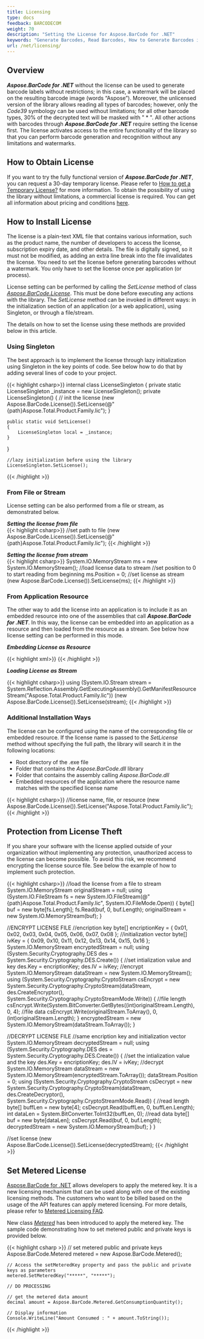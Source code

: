 ```yaml
---
title: Licensing
type: docs
feedback: BARCODECOM
weight: 70
description: "Setting the License for Aspose.BarCode for .NET"
keywords: "Generate Barcodes, Read Barcodes, How to Generate Barcodes in C# .NET, Aspose.BarCode License, Aspose.BarCode Licensing, Get License for Aspose.Barcode, C#"
url: /net/licensing/
---
```

## **Overview**
***Aspose.BarCode for .NET*** without the license can be used to generate barcode labels without restrictions; in this case, a watermark will be placed on the resulting barcode image (words “Aspose”). Moreover, the unlicensed version of the library allows reading all types of barcodes; however, only the *Code39* symbology can be used without limitations; for all other barcode types, 30% of the decrypted text will be masked with " * ". All other actions with barcodes through ***Aspose.BarCode for .NET*** require setting the license first. The license activates access to the entire functionality of the library so that you can perform barcode generation and recognition without any limitations and watermarks.  

## **How to Obtain License**
If you want to try the fully functional version of ***Aspose.BarCode for .NET***, you can request a 30-day temporary license. Please refer to [How to get a Temporary License?](https://purchase.aspose.com/temporary-license) for more information. To obtain the possibility of using the library without limitations, a commercial license is required. You can get all information about pricing and conditions [here](https://purchase.aspose.com/admin/pricing/barcode/net). 

## **How to Install License**
The license is a plain-text XML file that contains various information, such as the product name, the number of developers to access the license, subscription expiry date, and other details. The file is digitally signed, so it must not be modified, as adding an extra line break into the file invalidates the license. You need to set the license before generating barcodes without a watermark. You only have to set the license once per application (or process).  
  
License setting can be performed by calling the *SetLicense* method of class [*Aspose.BarCode.License*](https://reference.aspose.com/barcode/net/aspose.barcode/license). This must be done before executing any actions with the library. The *SetLicense* method can be invoked in different ways: in the initialization section of an application (or a web application), using Singleton, or through a file/stream.
  
The details on how to set the license using these methods are provided below in this article.

### **Using Singleton**
The best approach is to implement the license through lazy initialization using Singleton in the key points of code. See below how to do that by adding several lines of code to your project.  
  
{{< highlight csharp>}}
internal class LicenseSingleton
{
    private static LicenseSingleton _instance = new LicenseSingleton();
    private LicenseSingleton()
    {
        // init the license
        (new Aspose.BarCode.License()).SetLicense(@"{path}Aspose.Total.Product.Family.lic");
    }

    public static void SetLicense()
    {
        LicenseSingleton local = _instance;
    }
}
	
	//lazy initialization before using the library
	LicenseSingleton.SetLicense();
{{< /highlight >}} 

### **From File or Stream**
License setting can be also performed from a file or stream, as demonstrated below.

***Setting the license from file***  
{{< highlight csharp>}}
//set path to file
(new Aspose.BarCode.License()).SetLicense(@"{path}Aspose.Total.Product.Family.lic");
{{< /highlight >}}
  
***Setting the license from stream***  
{{< highlight csharp>}}
System.IO.MemoryStream ms = new System.IO.MemoryStream();
//load license data to stream
//set position to 0 to start reading from beginning
ms.Position = 0;
//set license as stream
(new Aspose.BarCode.License()).SetLicense(ms);
{{< /highlight >}}

### **From Application Resource**
The other way to add the license into an application is to include it as an embedded resource into one of the assemblies that call ***Aspose.BarCode for .NET***. In this way, the license can be embedded into an application as a resource and then loaded from the resource as a stream. See below how license setting can be performed in this mode.  

***Embedding License as Resource***  
  
{{< highlight xml>}}
<ItemGroup>
	<EmbeddedResource Include="{path}Aspose.Total.Product.Family.lic" LogicalName="Aspose.Total.Product.Family.lic"/>
</ItemGroup>
{{< /highlight >}}  

***Loading License as Stream***  
  
{{< highlight csharp>}}
using (System.IO.Stream stream = System.Reflection.Assembly.GetExecutingAssembly().GetManifestResourceStream("Aspose.Total.Product.Family.lic"))
	(new Aspose.BarCode.License()).SetLicense(stream);
{{< /highlight >}}

### **Additional Installation Ways**
The license can be configured using the name of the corresponding file or embedded resource. If the license name is passed to the *SetLicense* method without specifying the full path, the library will search it in the following locations:  
- Root directory of the .exe file
- Folder that contains the *Aspose.BarCode.dll* library
- Folder that contains the assembly calling *Aspose.BarCode.dll*
- Embedded resources of the application where the resource name matches with the specified license name 
  
{{< highlight csharp>}}
//license name, file, or resource
(new Aspose.BarCode.License()).SetLicense("Aspose.Total.Product.Family.lic");
{{< /highlight >}}

## **Protection from License Theft**
If you share your software with the license applied outside of your organization without implementing any protection, unauthorized access to the license can become possible. To avoid this risk, we recommend encrypting the license source file. See below the example of how to implement such protection. 
  
{{< highlight csharp>}}
//load the license from a file to stream
System.IO.MemoryStream originalStream = null;
using (System.IO.FileStream fs = new System.IO.FileStream(@"{path}Aspose.Total.Product.Family.lic", System.IO.FileMode.Open))
{
    byte[] buf = new byte[fs.Length];
    fs.Read(buf, 0, buf.Length);
    originalStream = new System.IO.MemoryStream(buf);
}

//ENCRYPT LICENSE FILE
//encription key
byte[] encriptionKey = { 0x01, 0x02, 0x03, 0x04, 0x05, 0x06, 0x07, 0x08 };
//initialization vector
byte[] ivKey = { 0x09, 0x10, 0x11, 0x12, 0x13, 0x14, 0x15, 0x16 };
System.IO.MemoryStream encryptedStream = null;
using (System.Security.Cryptography.DES des = System.Security.Cryptography.DES.Create())
{
    //set intialization value and key
    des.Key = encriptionKey;
    des.IV = ivKey;
    //encrypt
    System.IO.MemoryStream dataStream = new System.IO.MemoryStream();
    using (System.Security.Cryptography.CryptoStream csEncrypt = new System.Security.Cryptography.CryptoStream(dataStream, des.CreateEncryptor(),
        System.Security.Cryptography.CryptoStreamMode.Write))
    {
        //file length
        csEncrypt.Write(System.BitConverter.GetBytes((int)originalStream.Length), 0, 4);
        //file data
        csEncrypt.Write(originalStream.ToArray(), 0, (int)originalStream.Length);
    }
    encryptedStream = new System.IO.MemoryStream(dataStream.ToArray());
}

//DECRYPT LICENSE FILE
//same encription key and initialization vector
System.IO.MemoryStream decryptedStream = null;
using (System.Security.Cryptography.DES des = System.Security.Cryptography.DES.Create())
{
    //set the intialization value and the key
    des.Key = encriptionKey;
    des.IV = ivKey;
    //decrypt
    System.IO.MemoryStream dataStream = new System.IO.MemoryStream(encryptedStream.ToArray());
    dataStream.Position = 0;
    using (System.Security.Cryptography.CryptoStream csDecrypt = new System.Security.Cryptography.CryptoStream(dataStream, des.CreateDecryptor(),
        System.Security.Cryptography.CryptoStreamMode.Read))
    {
        //read length
        byte[] buffLen = new byte[4];
        csDecrypt.Read(buffLen, 0, buffLen.Length);
        int dataLen = System.BitConverter.ToInt32(buffLen, 0);
        //read data
        byte[] buf = new byte[dataLen];
        csDecrypt.Read(buf, 0, buf.Length);
        decryptedStream = new System.IO.MemoryStream(buf);
    }
}

//set license
(new Aspose.BarCode.License()).SetLicense(decryptedStream);
{{< /highlight >}}

## **Set Metered License**
[Aspose.BarCode for .NET](/barcode/net/) allows developers to apply the metered key. It is a new licensing mechanism that can be used along with one of the existing licensing methods. The customers who want to be billed based on the usage of the API features can apply metered licensing. For more details, please refer to [Metered Licensing FAQ](https://purchase.aspose.com/faqs/licensing/metered).

New class [*Metered*](https://reference.aspose.com/barcode/net/aspose.barcode/metered) has been introduced to apply the metered key. The sample code demonstrating how to set metered public and private keys is provided below.
  
{{< highlight csharp >}}
    // set metered public and private keys
    Aspose.BarCode.Metered metered = new Aspose.BarCode.Metered();

    // Access the setMeteredKey property and pass the public and private keys as parameters
    metered.SetMeteredKey("*****", "*****");
    
    // DO PROCESSING
    
    // get the metered data amount
    decimal amount = Aspose.BarCode.Metered.GetConsumptionQuantity();
    
    // Display information
    Console.WriteLine("Amount Consumed : " + amount.ToString());
{{< /highlight >}}
